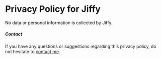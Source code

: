 # Privacy Policy for Jiffy

No data or personal information is collected by Jiffy.

##### Contact

If you have any questions or suggestions regarding this privacy policy, do not hesitate to [contact me](https://sindresorhus.com/contact).
